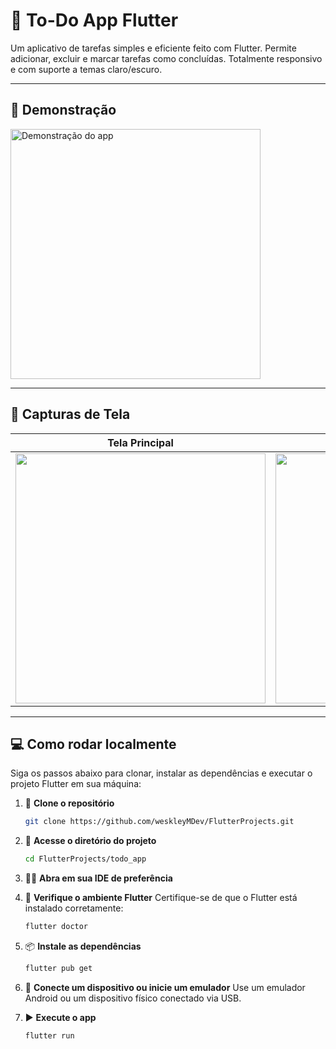 # 📝 To-Do App Flutter

Um aplicativo de tarefas simples e eficiente feito com Flutter. Permite adicionar, excluir e marcar tarefas como concluídas. Totalmente responsivo e com suporte a temas claro/escuro.

---

## 🎥 Demonstração

<p align="left">
  <img src="https://github.com/user-attachments/assets/bc9603d5-a99b-48cf-8e9d-e8e52d7b7af8" alt="Demonstração do app" height="400"/>
</p>

---

## 📸 Capturas de Tela

| Tela Principal | Excluir Tarefa |
|----------------|------------------|
| <img src="https://drive.google.com/uc?export=view&id=1-Fwuifxacs_CiWsDPgZTxKHnDdULMD84" height="400" /> | <img src="https://drive.google.com/uc?export=view&id=1-AnXmzBTOn33aini0jwoUT4bPEmfXeQe" height="400" /> |

---

## 💻 Como rodar localmente

Siga os passos abaixo para clonar, instalar as dependências e executar o projeto Flutter em sua máquina:

1. 🧱 **Clone o repositório**
   ```bash
   git clone https://github.com/weskleyMDev/FlutterProjects.git

2. 📂 **Acesse o diretório do projeto**
   ```bash
   cd FlutterProjects/todo_app

3. 🧑‍💻 **Abra em sua IDE de preferência**

4. 🧪 **Verifique o ambiente Flutter**
   Certifique-se de que o Flutter está instalado corretamente:
   ```bash
   flutter doctor

5. 📦 **Instale as dependências**
   ```bash
   flutter pub get

6. 📱 **Conecte um dispositivo ou inicie um emulador**
   Use um emulador Android ou um dispositivo físico conectado via USB.

7. ▶️ **Execute o app**
   ```bash
   flutter run
